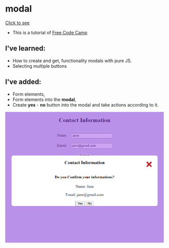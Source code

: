 # modal

[Click to see](https://ayerdelen.github.io/modal/)

- This is a tutorial of [Free Code Camp](https://www.youtube.com/watch?v=3PHXvlpOkf4&list=WL&index=21&t=21s)


## I've learned:
- How to create and get, functionality modals with pure JS.
- Selecting multiple buttons

## I've added:
- Form elements,
- Form elements into the **modal**,
- Create **yes** - **no** button into the modal and take actions according to it.

![.](ss.png)
